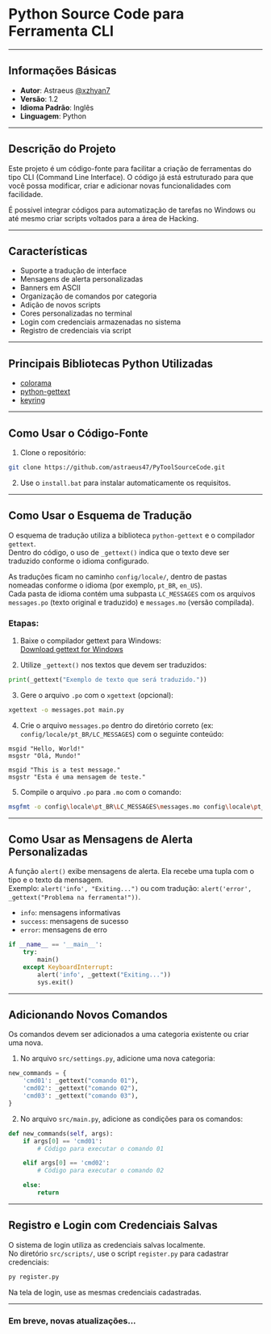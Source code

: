 
# Python Source Code para Ferramenta CLI

---

## Informações Básicas

- **Autor**: Astraeus [@xzhyan7](https://github.com/astraeus47)
- **Versão**: 1.2  
- **Idioma Padrão**: Inglês  
- **Linguagem**: Python

---

## Descrição do Projeto

Este projeto é um código-fonte para facilitar a criação de ferramentas do tipo CLI (Command Line Interface). O código já está estruturado para que você possa modificar, criar e adicionar novas funcionalidades com facilidade.  

É possível integrar códigos para automatização de tarefas no Windows ou até mesmo criar scripts voltados para a área de Hacking.

---

## Características

- Suporte a tradução de interface  
- Mensagens de alerta personalizadas  
- Banners em ASCII  
- Organização de comandos por categoria  
- Adição de novos scripts  
- Cores personalizadas no terminal  
- Login com credenciais armazenadas no sistema  
- Registro de credenciais via script  

---

## Principais Bibliotecas Python Utilizadas

- [colorama](https://pypi.org/project/colorama/)  
- [python-gettext](https://pypi.org/project/python-gettext/)  
- [keyring](https://pypi.org/project/keyring/)  

---

## Como Usar o Código-Fonte

1. Clone o repositório:

```sh
git clone https://github.com/astraeus47/PyToolSourceCode.git
```

2. Use o `install.bat` para instalar automaticamente os requisitos.

---

## Como Usar o Esquema de Tradução

O esquema de tradução utiliza a biblioteca `python-gettext` e o compilador `gettext`.  
Dentro do código, o uso de `_gettext()` indica que o texto deve ser traduzido conforme o idioma configurado.

As traduções ficam no caminho `config/locale/`, dentro de pastas nomeadas conforme o idioma (por exemplo, `pt_BR`, `en_US`).  
Cada pasta de idioma contém uma subpasta `LC_MESSAGES` com os arquivos `messages.po` (texto original e traduzido) e `messages.mo` (versão compilada).

### Etapas:

1. Baixe o compilador gettext para Windows:  
   [Download gettext for Windows](https://github.com/mlocati/gettext-iconv-windows/releases/tag/v0.23-v1.17)

2. Utilize `_gettext()` nos textos que devem ser traduzidos:

```python
print(_gettext("Exemplo de texto que será traduzido."))
```

3. Gere o arquivo `.po` com o `xgettext` (opcional):

```sh
xgettext -o messages.pot main.py
```

4. Crie o arquivo `messages.po` dentro do diretório correto (ex: `config/locale/pt_BR/LC_MESSAGES`) com o seguinte conteúdo:

```po
msgid "Hello, World!"
msgstr "Olá, Mundo!"

msgid "This is a test message."
msgstr "Esta é uma mensagem de teste."
```

5. Compile o arquivo `.po` para `.mo` com o comando:

```sh
msgfmt -o config\locale\pt_BR\LC_MESSAGES\messages.mo config\locale\pt_BR\LC_MESSAGES\messages.po
```

---

## Como Usar as Mensagens de Alerta Personalizadas

A função `alert()` exibe mensagens de alerta. Ela recebe uma tupla com o tipo e o texto da mensagem.  
Exemplo: `alert('info', "Exiting...")` ou com tradução: `alert('error', _gettext("Problema na ferramenta!"))`.

- `info`: mensagens informativas  
- `success`: mensagens de sucesso  
- `error`: mensagens de erro  

```python
if __name__ == '__main__':
    try:
        main()
    except KeyboardInterrupt:
        alert('info', _gettext("Exiting..."))
        sys.exit()
```

---

## Adicionando Novos Comandos

Os comandos devem ser adicionados a uma categoria existente ou criar uma nova.

1. No arquivo `src/settings.py`, adicione uma nova categoria:

```python
new_commands = {
    'cmd01': _gettext("comando 01"),
    'cmd02': _gettext("comando 02"),
    'cmd03': _gettext("comando 03"),
}
```

2. No arquivo `src/main.py`, adicione as condições para os comandos:

```python
def new_commands(self, args):
    if args[0] == 'cmd01':
        # Código para executar o comando 01

    elif args[0] == 'cmd02':
        # Código para executar o comando 02

    else:
        return
```

---

## Registro e Login com Credenciais Salvas

O sistema de login utiliza as credenciais salvas localmente.  
No diretório `src/scripts/`, use o script `register.py` para cadastrar credenciais:  

```sh
py register.py
```

Na tela de login, use as mesmas credenciais cadastradas.

---

### Em breve, novas atualizações...
